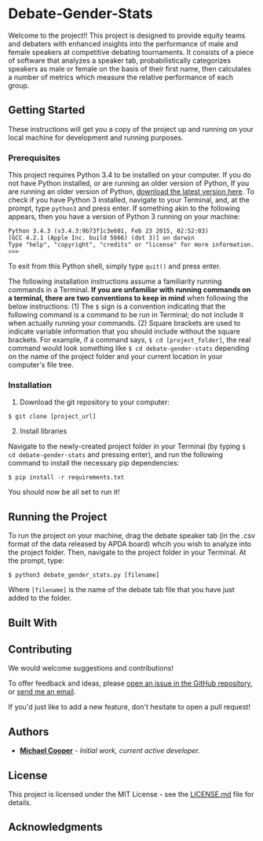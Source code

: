 # Debate-Gender-Stats

Welcome to the project!! This project is designed to provide equity teams and debaters with enhanced insights into the performance of male and female speakers at competitive debating tournaments. It consists of a piece of software that analyzes a speaker tab, probabilistically categorizes speakers as male or female on the basis of their first name, then calculates a number of metrics which measure the relative performance of each group.

## Getting Started

These instructions will get you a copy of the project up and running on your local machine for development and running purposes.

### Prerequisites

This project requires Python 3.4 to be installed on your computer. If you do not have Python installed, or are running an older version of Python, If you are running an older version of Python, [download the latest version here](https://www.python.org/downloads/). To check if you have Python 3 installed, navigate to your Terminal, and, at the prompt, type `python3` and press enter. If something akin to the following appears, then you have a version of Python 3 running on your machine:

```
Python 3.4.3 (v3.4.3:9b73f1c3e601, Feb 23 2015, 02:52:03) 
[GCC 4.2.1 (Apple Inc. build 5666) (dot 3)] on darwin
Type "help", "copyright", "credits" or "license" for more information.
>>> 
```

To exit from this Python shell, simply type `quit()` and press enter.

The following installation instructions assume a familiarity running commands in a Terminal. __If you are unfamiliar with running commands on a terminal, there are two conventions to keep in mind__ when following the below instructions: (1) The `$` sign is a convention indicating that the following command is a command to be run in Terminal; do not include it when actually running your commands. (2) Square brackets are used to indicate variable information that you should include without the square brackets. For example, if a command says, `$ cd [project_folder]`, the real command would look something like `$ cd debate-gender-stats` depending on the name of the project folder and your current location in your computer's file tree.

### Installation


1. Download the git repository to your computer:
```
$ git clone [project_url]
```

2. Install libraries

Navigate to the newly-created project folder in your Terminal (by typing `$ cd debate-gender-stats` and pressing enter), and run the following command to install the necessary pip dependencies:
```
$ pip install -r requirements.txt
```

You should now be all set to run it!

## Running the Project

To run the project on your machine, drag the debate speaker tab (in the .csv format of the data released by APDA board) whcih you wish to analyze into the project folder. Then, navigate to the project folder in your Terminal. At the prompt, type:

```$ python3 debate_gender_stats.py [filename]```

Where `[filename]` is the name of the debate tab file that you have just added to the folder.

## Built With

## Contributing

We would welcome suggestions and contributions!

To offer feedback and ideas, please [open an issue in the GitHub repository](https://github.com/cooper-mj/debate-gender-stats/issues), or [send me an email](mailto:coopermj@stanford.edu).

If you'd just like to add a new feature, don't hesitate to open a pull request!

## Authors

* **[Michael Cooper](https://github.com/cooper-mj)** - _Initial work, current active developer._

## License

This project is licensed under the MIT License - see the [LICENSE.md](LICENSE.md) file for details.

## Acknowledgments


